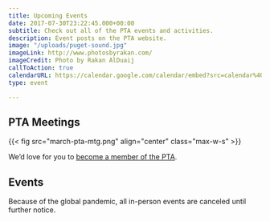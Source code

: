 ```yaml
---
title: Upcoming Events
date: 2017-07-30T23:22:45.000+00:00
subtitle: Check out all of the PTA events and activities.
description: Event posts on the PTA website.
image: "/uploads/puget-sound.jpg"
imageLink: http://www.photosbyrakan.com/
imageCredit: Photo by Rakan AlDuaij
callToAction: true
calendarURL: https://calendar.google.com/calendar/embed?src=calendar%40islandviewpta.org&ctz=America%2FLos_Angeles
type: event

---
```

## PTA Meetings

{{< fig src="march-pta-mtg.png" align="center" class="max-w-s" >}}

We’d love for you to [become a member of the PTA](/membership/).

## Events

Because of the global pandemic, all in-person events are canceled until further notice.